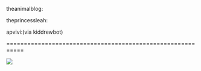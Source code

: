 <!--
id: 1027598802
link: http://tumblr.atmos.org/post/1027598802/theanimalblog-theprincessleah-apvivi-via
slug: theanimalblog-theprincessleah-apvivi-via
date: Sat Aug 28 2010 16:20:08 GMT-0700 (PDT)
publish: 2010-08-028
tags: 
title: theanimalblog:

theprincessleah:

apvivi:(via kiddrewbot)


-->


theanimalblog:

theprincessleah:

apvivi:(via kiddrewbot)


===========================================================

![](http://31.media.tumblr.com/tumblr_l7vucgwyJO1qzztd0o1_500.jpg)

